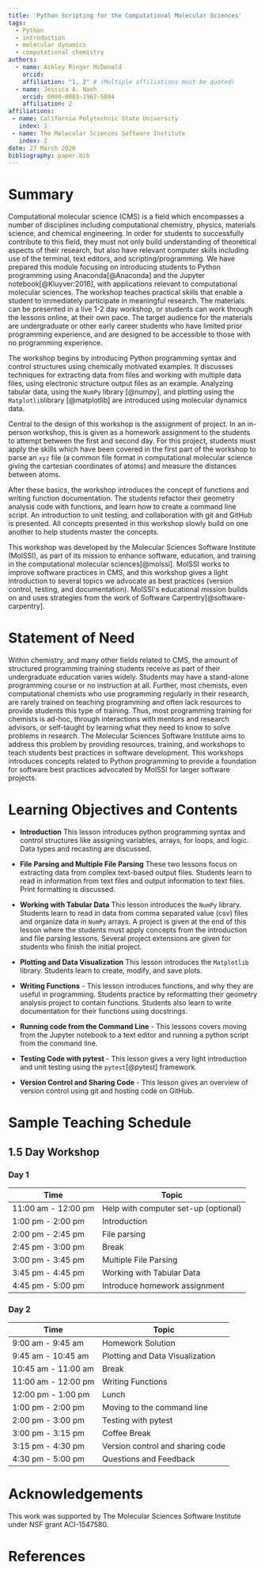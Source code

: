 ```yaml
---
title: 'Python Scripting for the Computational Molecular Sciences'
tags:
  - Python
  - introduction
  - molecular dynamics
  - computational chemistry
authors:
  - name: Ashley Ringer McDonald
    orcid:
    affiliation: "1, 2" # (Multiple affiliations must be quoted)
  - name: Jessica A. Nash
    orcid: 0000-0003-1967-5094
    affiliation: 2
affiliations:
 - name: California Polytechnic State University
   index: 1
 - name: The Molecular Sciences Software Institute
   index: 2
date: 27 March 2020
bibliography: paper.bib
---
```


# Summary

Computational molecular science (CMS) is a field which encompasses a number of disciplines including computational chemistry, physics, materials science, and chemical engineering. In order for students to successfully contribute to this field, they must not only build understanding of theoretical aspects of their research, but also have relevant computer skills including use of the terminal, text editors, and scripting/programming. We have prepared this module focusing on introducing students to Python programming using Anaconda[@Anaconda] and the Jupyter notebook[@Kluyver:2016], with applications relevant to computational molecular sciences.  The workshop teaches practical skills that enable a student to immediately participate in meaningful research. The materials can be presented in a live 1-2 day workshop, or students can work through the lessons online, at their own pace.  The target audience for the materials are undergraduate or other early career students who have limited prior programming experience, and are designed to be accessible to those with no programming experience.   

The workshop begins by introducing Python programming syntax and control structures using chemically motivated examples.  It discusses techniques for extracting data from files and working with multiple data files, using electronic structure output files as an example.  Analyzing tabular data, using the `NumPy` library [@numpy], and plotting using the `Matplotlib`library [@matplotlib] are introduced using molecular dynamics data.

Central to the design of this workshop is the assignment of project. In an in-person workshop, this is given as a homework assignment to the students to attempt between the first and second day. For this project, students must apply the skills which have been covered in the first part of the workshop to parse an `xyz` file (a common file format in computational molecular science giving the cartesian coordinates of atoms) and measure the distances between atoms.  

After these basics, the workshop introduces the concept of functions and writing function documentation.  The students refactor their geometry analysis code with functions, and learn how to create a command line script. An introduction to unit testing, and collaboration with git and GitHub is presented.  All concepts presented in this workshop slowly build on one another to help students master the concepts.

This workshop was developed by the Molecular Sciences Software Institute (MolSSI), as part of its mission to enhance software, education, and training in the computational molecular sciences[@molssi].  MolSSI works to improve software practices in CMS, and this workshop gives a light introduction to several topics we advocate as best practices (version control, testing, and documentation). MolSSI's educational mission builds on and uses strategies from the work of Software Carpentry[@software-carpentry].

# Statement of Need

Within chemistry, and many other fields related to CMS, the amount of structured programming training students receive as part of their undergraduate education varies widely. Students may have a stand-alone programming course or no instruction at all.  Further, most chemists, even computational chemists who use programming regularly in their research, are rarely trained on teaching programming and often lack resources to provide students this type of training.  Thus, most programming training for chemists is ad-hoc, through interactions with mentors and research advisors, or self-taught by learning what they need to know to solve problems in research.  The Molecular Sciences Software Institute aims to address this problem by providing resources, training, and workshops to teach students best practices in software development.  This workshops introduces concepts related to Python programming to provide a foundation for software best practices advocated by MolSSI for larger software projects.

# Learning Objectives and Contents

- **Introduction** This lesson introduces python programming syntax and control structures like assigning variables, arrays, for loops, and logic.  Data types and recasting are discussed.  

- **File Parsing and Multiple File Parsing** These two lessons focus on extracting data from complex text-based output files.  Students learn to read in information from text files and output information to text files.  Print formatting is discussed.

- **Working with Tabular Data** This lesson introduces the `NumPy` library.  Students learn to read in data from comma separated value (csv) files and organize data in `NumPy` arrays. A project is given at the end of this lesson where the students must apply concepts from the introduction and file parsing lessons. Several project extensions are given for students who finish the initial project.

- **Plotting and Data Visualization** This lesson introduces the `Matplotlib` library.  Students learn to create, modify, and save plots.

- **Writing Functions** - This lesson introduces functions, and why they are useful in programming. Students practice by reformatting their geometry analysis project to contain functions. Students also learn to write documentation for their functions using docstrings.

- **Running code from the Command Line** - This lessons covers moving from the Jupyter notebook to a text editor and running a python script from the command line.

- **Testing Code with pytest** - This lesson gives a very light introduction and unit testing using the `pytest`[@pytest] framework.

- **Version Control and Sharing Code** - This lesson gives an overview of version control using git and hosting code on GitHub.

# Sample Teaching Schedule

## 1.5 Day Workshop

### Day 1

| Time              |  Topic                                |
|-------------------|---------------------------------------|
11:00 am - 12:00 pm | Help with computer set-up (optional)
1:00 pm - 2:00 pm	| Introduction					
2:00 pm - 2:45 pm   | File parsing					
2:45 pm - 3:00 pm 	| Break
3:00 pm - 3:45 pm   | Multiple File Parsing				
3:45 pm - 4:45 pm 	| Working with Tabular Data
4:45 pm - 5:00 pm   | Introduce homework assignment

### Day 2
| Time              |  Topic                                |
|-------------------|---------------------------------------|
9:00 am - 9:45 am 	| Homework Solution				
9:45 am - 10:45 am	| Plotting and Data Visualization		
10:45 am - 11:00 am	| Break
11:00 am - 12:00 pm	| Writing Functions				
12:00 pm - 1:00 pm	| Lunch
1:00 pm - 2:00 pm	| Moving to the command line			
2:00 pm - 3:00 pm	| Testing with pytest		
3:00 pm - 3:15 pm 	| Coffee Break					
3:15 pm - 4:30 pm 	| Version control and sharing code		
4:30 pm - 5:00 pm	| Questions and Feedback


# Acknowledgements
This work was supported by The Molecular Sciences Software Institute under NSF grant ACI-1547580.

# References
